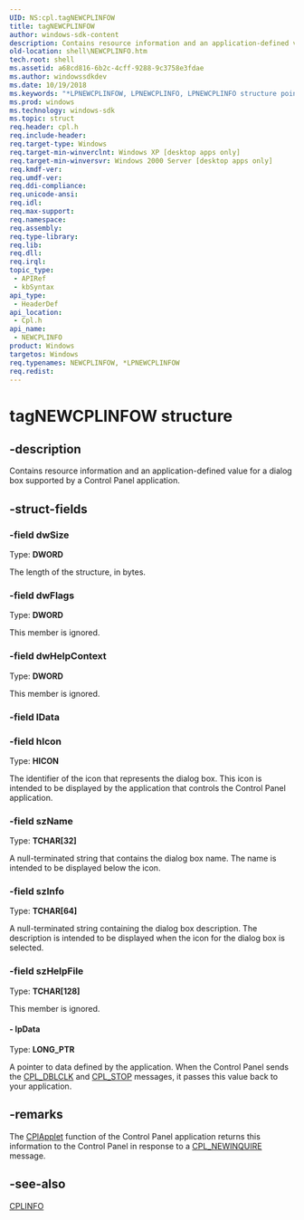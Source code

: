 ```yaml
---
UID: NS:cpl.tagNEWCPLINFOW
title: tagNEWCPLINFOW
author: windows-sdk-content
description: Contains resource information and an application-defined value for a dialog box supported by a Control Panel application.
old-location: shell\NEWCPLINFO.htm
tech.root: shell
ms.assetid: a68cd816-6b2c-4cff-9288-9c3758e3fdae
ms.author: windowssdkdev
ms.date: 10/19/2018
ms.keywords: "*LPNEWCPLINFOW, LPNEWCPLINFO, LPNEWCPLINFO structure pointer [Windows Shell], NEWCPLINFO, NEWCPLINFO structure [Windows Shell], NEWCPLINFOW, _win32_NEWCPLINFO, cpl/LPNEWCPLINFO, cpl/NEWCPLINFO, shell.NEWCPLINFO, tagNEWCPLINFOW"
ms.prod: windows
ms.technology: windows-sdk
ms.topic: struct
req.header: cpl.h
req.include-header: 
req.target-type: Windows
req.target-min-winverclnt: Windows XP [desktop apps only]
req.target-min-winversvr: Windows 2000 Server [desktop apps only]
req.kmdf-ver: 
req.umdf-ver: 
req.ddi-compliance: 
req.unicode-ansi: 
req.idl: 
req.max-support: 
req.namespace: 
req.assembly: 
req.type-library: 
req.lib: 
req.dll: 
req.irql: 
topic_type:
 - APIRef
 - kbSyntax
api_type:
 - HeaderDef
api_location:
 - Cpl.h
api_name:
 - NEWCPLINFO
product: Windows
targetos: Windows
req.typenames: NEWCPLINFOW, *LPNEWCPLINFOW
req.redist: 
---
```


# tagNEWCPLINFOW structure


## -description


Contains resource information and an application-defined value for a dialog box supported by a Control Panel application.


## -struct-fields




### -field dwSize

Type: <b>DWORD</b>

The length of the structure, in bytes.


### -field dwFlags

Type: <b>DWORD</b>

This member is ignored.


### -field dwHelpContext

Type: <b>DWORD</b>

This member is ignored.


### -field lData

 


### -field hIcon

Type: <b>HICON</b>

The identifier of the icon that represents the dialog box. This icon is intended to be displayed by the application that controls the Control Panel application.


### -field szName

Type: <b>TCHAR[32]</b>

A null-terminated string that contains the dialog box name. The name is intended to be displayed below the icon.


### -field szInfo

Type: <b>TCHAR[64]</b>

A null-terminated string containing the dialog box description. The description is intended to be displayed when the icon for the dialog box is selected.


### -field szHelpFile

Type: <b>TCHAR[128]</b>

This member is ignored.


#### - lpData

Type: <b>LONG_PTR</b>

A pointer to data defined by the application. When the Control Panel sends the <a href="https://msdn.microsoft.com/68d74372-2fc2-45ed-8f77-574b943d28fa">CPL_DBLCLK</a> and <a href="https://msdn.microsoft.com/4f632b91-8200-42a3-90cc-a98889704ca4">CPL_STOP</a> messages, it passes this value back to your application.


## -remarks



The <a href="https://msdn.microsoft.com/23063e34-9d77-4167-83cd-8561accf0a8d">CPlApplet</a> function of the Control Panel application returns this information to the Control Panel in response to a <a href="https://msdn.microsoft.com/af52889c-7180-4690-8ed1-a0eb0a9dff35">CPL_NEWINQUIRE</a> message.




## -see-also




<a href="https://msdn.microsoft.com/en-us/library/Bb773239(v=VS.85).aspx">CPLINFO</a>
 

 

